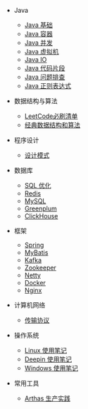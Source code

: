 - Java

    - [Java 基础](java/basics.md)
    - [Java 容器](java/container.md)
    - [Java 并发](java/concurrent.md)
    - [Java 虚拟机](java/jvm.md)
    - [Java IO](java/io.md)
    - [Java 代码片段](java/codeSnippet.md)
    - [Java 问题排查](java/javaQ.md)
    - [Java 正则表达式](java/regex.md)

- 数据结构与算法

    - [LeetCode必刷清单](algorithm/leetCodeList.md)
    - [经典数据结构和算法](algorithm/classical.md)

- 程序设计

    - [设计模式](programming/designPattern.md)

- 数据库

    - [SQL 优化](database/sql.md)
    - [Redis](database/redis.md)
    - [MySQL](database/mysql.md)
    - [Greenplum](database/gp.md)
    - [ClickHouse](database/clickhouse.md)

- 框架

    - [Spring](frame/spring.md)
    - [MyBatis](frame/mybatis.md)
    - [Kafka](frame/kafka.md)
    - [Zookeeper](frame/zookeeper.md)
    - [Netty](frame/netty.md)
    - [Docker](frame/docker.md)
    - [Nginx](frame/nginx.md)

- 计算机网络

    - [传输协议](network/protocol.md)

- 操作系统

    - [Linux 使用笔记](os/linux.md)
    - [Deepin 使用笔记](os/deepin.md)
    - [Windows 使用笔记](os/windows.md)

- 常用工具

    - [Arthas 生产实践](tools/arthas.md)